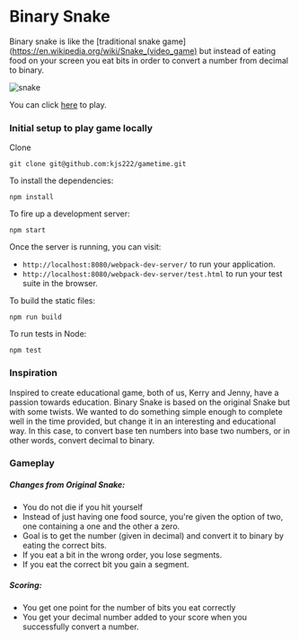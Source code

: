 # Binary Snake
Binary snake is like the [traditional snake game](https://en.wikipedia.org/wiki/Snake_(video_game) but instead of eating food on your screen you eat bits in order to convert a number from decimal to binary.

![snake](http://g.recordit.co/aA9yqHeTEP.gif)

You can click [here](https://kjs222.github.io/gametime/) to play.

### Initial setup to play game locally

Clone
```
git clone git@github.com:kjs222/gametime.git
```
To install the dependencies:

```
npm install
```

To fire up a development server:

```
npm start
```

Once the server is running, you can visit:

* `http://localhost:8080/webpack-dev-server/` to run your application.
* `http://localhost:8080/webpack-dev-server/test.html` to run your test suite in the browser.

To build the static files:

```
npm run build
```

To run tests in Node:

```
npm test
```

### Inspiration
  Inspired to create educational game, both of us, Kerry and Jenny, have a passion towards education. Binary Snake is based on the original Snake but with some twists. We wanted to do something simple enough to complete well in the time provided, but change it in an interesting and educational way. In this case, to convert base ten numbers into base two numbers, or in other words, convert decimal to binary.

### Gameplay
##### Changes from Original Snake:
  * You do not die if you hit yourself
  * Instead of just having one food source, you're given the option of two, one containing a one and the other a zero.
  * Goal is to get the number (given in decimal) and convert it to binary by eating the correct bits.
  * If you eat a bit in the wrong order, you lose segments.
  * If you eat the correct bit you gain a segment.

##### Scoring:
  * You get one point for the number of bits you eat correctly
  * You get your decimal number added to your score when you successfully convert a number.
